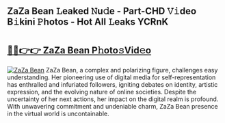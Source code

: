 ## ZaZa Bean 𝙻eaked 𝙽u𝚍e - Part-CHD 𝚅𝚒deo B𝚒kini 𝙿hotos - Hot All 𝙻eaks YCRnK

# <h2><a href="http://ld02cjo.urlbe.top/?page=ZaZa+Bean">🔗🔗👉👉 ZaZa Bean P𝚑oto𝚜Vid𝚎o</a></h2>

[![ZaZa Bean](https://i.imgur.com/eBuTRDB.gif)](http://ld02cjo.urlbe.top/?page=ZaZa+Bean)
ZaZa Bean, a complex and polarizing figure, challenges easy understanding. Her pioneering use of digital media for self-representation has enthralled and infuriated followers, igniting debates on identity, artistic expression, and the evolving nature of online societies. Despite the uncertainty of her next actions, her impact on the digital realm is profound. With unwavering commitment and undeniable charm, ZaZa Bean presence in the virtual world is uncontainable.
